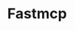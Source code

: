 ---
created: '2025-09-16T15:05:15.653572'
modified: '2025-09-17T15:35:59.466937'
ship_factor: 5
subtype: mcp-servers
tags: []
title: Fastmcp
type: tool
version: 1
---
